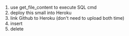 1. use get_file_content to execute SQL cmd
2. deploy this small into Heroku
3. link Github to Heroku (don't need to upload both time)
4. insert 
5. delete